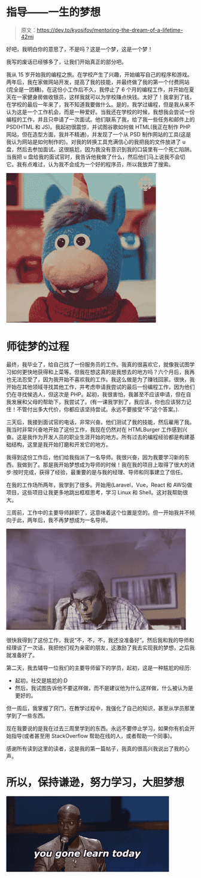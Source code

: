 # 指导——一生的梦想

> 原文：<https://dev.to/kyosifov/mentoring-the-dream-of-a-lifetime-42mi>

好吧，我明白你的意思了，不是吗？这是一个梦，这是一个梦！

我写的废话已经够多了，让我们开始真正的部分吧。

我从 15 岁开始我的编程之旅。在学校产生了兴趣，开始编写自己的程序和游戏。两年后，我在家做网站开发，提高了我的技能，并最终做了我的第一个付费网站(完全是一团糟)。在这份小工作后不久，我停止了 6 个月的编程工作，并开始在夏天在一家健身房做收银员，这样我就可以为学校赚点快钱。太好了！我拿到了钱，在学校的最后一年来了，我不知道我要做什么。是的，我学过编程，但是我从来不认为这是一个工作机会，而是一种爱好。当我还在学校的时候，我想我会尝试一份编程的工作，并且只申请了一次面试。他们联系了我，给了我一些任务和邮件上的 PSD(HTML 和 JS)。我起初很震惊，并试图谷歌如何做 HTML(我正在制作 PHP 网站，但在造型方面，我并不精通)，并发现了一个从 PSD 制作网站的工具(这是我认为网站是如何制作的)。对我的转换工具充满信心的我把我的文件放进了 u 盘，然后去参加面试。这很尴尬，因为我没有意识到我的口袋里有一个死亡陷阱。当我把 u 盘给我的面试官时，我告诉他我做了什么，然后他们马上说我不会切它。我有点难过，认为我不会成为一个好的程序员，所以我放弃了搜索。

[![scared](img/683ebc91e5b283f779765d3f799224ab.png)](https://i.giphy.com/media/SiNHGx0XwvwJyjjjjS/giphy.gif)

# 师徒梦的过程

最终，我毕业了，给自己找了一份服务员的工作。我真的很喜欢它，就像我试图学习如何更快地获得和上菜等。但我在想这真的是我想去的地方吗？六个月后，我再也无法忍受了，因为我开始不喜欢我的工作。我这么做是为了赚钱回家。很快，我开始在其他领域寻找其他工作，并考虑申请我尝试的最后一份编程工作，因为他们仍在寻找候选人，但这次是 PHP。起初，我很害怕，我甚至不应该申请，但在自我发展和父母的帮助下，我尝试了。(有一课我学到了，我应该，你也应该努力记住！不管付出多大代价，你都应该坚持尝试。永远不要接受“不”这个答案。).

三天后，我接到面试官的电话，非常兴奋。他们测试了我的技能，然后雇用了我。我当时非常兴奋地开始了这份工作，我现在仍然对在 HTMLBurger 工作感到兴奋。这是我作为开发人员的职业生涯开始的地方。所有过去的编程经验都是构建基础结构，这里是我开始打磨和开发它的地方。

我得到这份工作后，他们给我指派了一名导师。我很兴奋，因为我要学习新的东西，我做到了。那是我开始梦想成为导师的时候！我在我的项目上取得了很大的进步:按时完成，获得了经验，最重要的是与我的经理、导师和同事建立了信任。

在我的工作场所两年，我学到了很多。开始用(Laravel，Vue，React 和 AWS)做项目，这些项目让我更多地跳出框框思考，学习 Linux 和 Shell。这对我帮助很大。

三周前，工作中的主要导师辞职了，这意味着这个位置是空的。但一开始我并不倾向于此，两年后，我不再梦想成为一名导师。

[![head explode](img/e939ca2a5476e5ba82a1a1337e0b72f3.png)](https://i.giphy.com/media/fnpy7E5Sm1LSOvHvu8/giphy.gif)

很快我得到了这份工作，我说“不，不，不，我还没准备好”。然后我和我的导师和经理谈了一次话，我把他们视为亲密的朋友，这激励了我去实现我的梦想，之后我就准备好了。

第二天，我去辅导一位我们的主要导师留下的学员，起初，这是一种尴尬的经历:

*   起初，社交是尴尬的:D
*   然后，我试图告诉他不要这样做，而不是建议他为什么这样做，什么被认为是更好的。

但一周后，我掌握了窍门，在教学过程中，我强化了自己的知识，甚至从学员那里学到了一些东西。

现在我要说的是我在过去三周里学到的东西。永远不要停止学习，如果你有机会开始指导(或者甚至用 StackOverflow 帮助在线的人，或者帮助一个同事)。

感谢所有读到这里的读者，这是我的第一篇帖子，我真的很高兴我说出了我的心声。

# 所以，保持谦逊，努力学习，大胆梦想

[![strive to learn](img/1302d5bb2f003e0dbfbe5d99f01272d0.png)](https://i.giphy.com/media/ZoAa7lsmym6UE/giphy.gif)